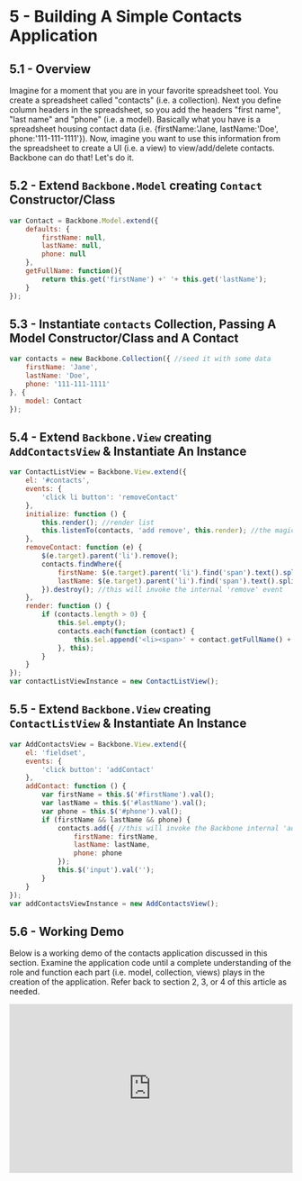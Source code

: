 # 5 - Building A Simple Contacts Application

## 5.1 - Overview

Imagine for a moment that you are in your favorite spreadsheet tool. You create a spreadsheet called "contacts" (i.e. a collection). Next you define column headers in the spreadsheet, so you add the headers "first name", "last name" and "phone" (i.e. a model). Basically what you have is a spreadsheet housing contact data (i.e. {firstName:'Jane, lastName:'Doe', phone:'111-111-1111'}). Now, imagine you want to use this information from the spreadsheet to create a UI (i.e. a view) to view/add/delete contacts. Backbone can do that! Let's do it.

## 5.2 - Extend `Backbone.Model` creating `Contact` Constructor/Class

```js
var Contact = Backbone.Model.extend({
    defaults: {
        firstName: null,
        lastName: null,
        phone: null
    },
    getFullName: function(){
        return this.get('firstName') +' '+ this.get('lastName');
    }
});
```
## 5.3 - Instantiate `contacts` Collection, Passing A Model Constructor/Class and A Contact

```js
var contacts = new Backbone.Collection({ //seed it with some data
    firstName: 'Jane',
    lastName: 'Doe',
    phone: '111-111-1111'
}, {
    model: Contact
});
```

## 5.4 - Extend `Backbone.View` creating `AddContactsView` & Instantiate An Instance

```js
var ContactListView = Backbone.View.extend({
    el: '#contacts',
    events: {
        'click li button': 'removeContact'
    },
    initialize: function () {
        this.render(); //render list
        this.listenTo(contacts, 'add remove', this.render); //the magic
    },
    removeContact: function (e) {
        $(e.target).parent('li').remove();
        contacts.findWhere({
            firstName: $(e.target).parent('li').find('span').text().split(' ')[0].trim(),
            lastName: $(e.target).parent('li').find('span').text().split(' ')[1].trim()
        }).destroy(); //this will invoke the internal 'remove' event
    },
    render: function () {
        if (contacts.length > 0) {
            this.$el.empty();
            contacts.each(function (contact) {
                this.$el.append('<li><span>' + contact.getFullName() + '</span>'+' / '+ contact.get('phone') + '<button type="button" class="btn-xs btn-danger removeContactBtn">X</button></li>');
            }, this);
        }
    }
});
var contactListViewInstance = new ContactListView();
```

## 5.5 - Extend `Backbone.View` creating `ContactListView` & Instantiate An Instance

```js
var AddContactsView = Backbone.View.extend({
    el: 'fieldset',
    events: {
        'click button': 'addContact'
    },
    addContact: function () {
        var firstName = this.$('#firstName').val();
        var lastName = this.$('#lastName').val();
        var phone = this.$('#phone').val();
        if (firstName && lastName && phone) {
            contacts.add({ //this will invoke the Backbone internal 'add' event
                firstName: firstName,
                lastName: lastName,
                phone: phone
            });
            this.$('input').val('');
        }
    }
});
var addContactsViewInstance = new AddContactsView();
```

## 5.6 - Working Demo

Below is a working demo of the contacts application discussed in this section. Examine the application code until a complete understanding of the role and function each part (i.e. model, collection, views) plays in the creation of the application. Refer back to section 2, 3, or 4 of this article as needed.

<iframe style="width: 100%; height: 300px" src="http://jsfiddle.net/Qwb9r/embedded/result,js,css,html/" allowfullscreen="allowfullscreen" frameborder="0"></iframe>